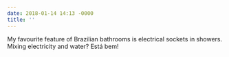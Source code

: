```yaml
---
date: 2018-01-14 14:13 -0000
title: ''
---
```

My favourite feature of Brazilian bathrooms is electrical sockets in showers. Mixing electricity and water? Está bem!

